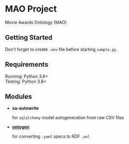 # MAO Project

Movie Awards Ontology (MAO)

## Getting Started

Don't forget to create `.env` file before starting `sample.py`.

## Requirements

Running: Python 3.6+  
Testing: Python 3.8+

## Modules

- **sa-autowrite**

   for `sqlalchemy` model autogeneration from raw CSV files
- [**ontogen**](ontogen/README.md)
   
   for converting `.yaml` specs to RDF `.owl`
